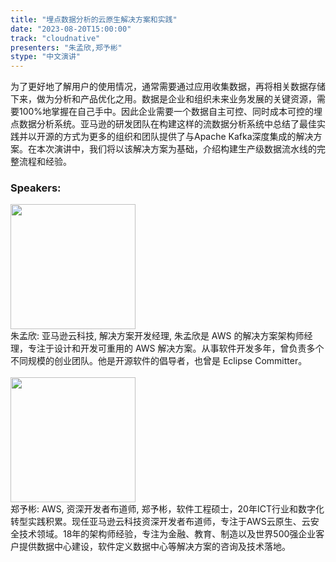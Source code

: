 ```yaml
---
title: "埋点数据分析的云原生解决方案和实践"
date: "2023-08-20T15:00:00" 
track: "cloudnative"
presenters: "朱孟欣,郑予彬"
stype: "中文演讲"
---
```

为了更好地了解用户的使用情况，通常需要通过应用收集数据，再将相关数据存储下来，做为分析和产品优化之用。数据是企业和组织未来业务发展的关键资源，需要100%地掌握在自己手中。因此企业需要一个数据自主可控、同时成本可控的埋点数据分析系统。亚马逊的研发团队在构建这样的流数据分析系统中总结了最佳实践并以开源的方式为更多的组织和团队提供了与Apache Kafka深度集成的解决方案。在本次演讲中，我们将以该解决方案为基础，介绍构建生产级数据流水线的完整流程和经验。
 ### Speakers: 
 <img src="https://img.bagevent.com/resource/20230608/2002129080.jpeg" width="200" /><br>朱孟欣: 亚马逊云科技, 解决方案开发经理, 朱孟欣是 AWS 的解决方案架构师经理，专注于设计和开发可重用的 AWS 解决方案。从事软件开发多年，曾负责多个不同规模的创业团队。他是开源软件的倡导者，也曾是 Eclipse Committer。
 <br><br><img src="https://img.bagevent.com/resource/20230608/1701557380.jpg" width="200" /><br>郑予彬: AWS, 资深开发者布道师, 郑予彬，软件工程硕士，20年ICT行业和数字化转型实践积累。现任亚马逊云科技资深开发者布道师，专注于AWS云原生、云安全技术领域。18年的架构师经验，专注为金融、教育、制造以及世界500强企业客户提供数据中心建设，软件定义数据中心等解决方案的咨询及技术落地。
 <br><br>